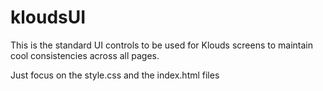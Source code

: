 # kloudsUI
This is the standard UI controls to be used for Klouds screens to maintain cool consistencies across all pages.

Just focus on the style.css and the index.html files
